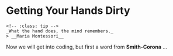 # Getting Your Hands Dirty

```{admonition} Coding is A Manual Labor
<!-- :class: tip -->
_What the hand does, the mind remembers._
> __Maria Montessori__
```

Now we will get into coding, but first a word from __Smith-Corona__ ...